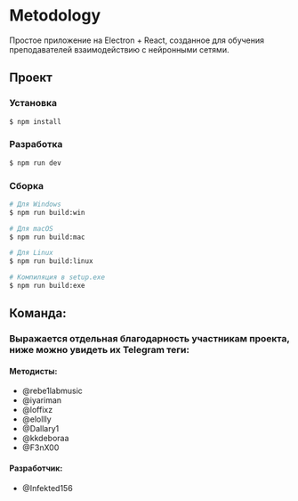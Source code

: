 # Мetodology

Простое приложение на Electron + React, созданное для обучения преподавателей взаимодействию с нейронными сетями.

## Проект

### Установка

```bash
$ npm install
```

### Разработка

```bash
$ npm run dev
```

### Сборка

```bash
# Для Windows
$ npm run build:win

# Для macOS
$ npm run build:mac

# Для Linux
$ npm run build:linux

# Компиляция в setup.exe
$ npm run build:exe
```

## Команда:

### Выражается отдельная благодарность участникам проекта, ниже можно увидеть их Telegram теги:

#### Методисты:
- @rebe1labmusic
- @iyariman
- @loffixz
- @elollly
- @Dallary1
- @kkdeboraa
- @F3nX00

#### Разработчик:
- @Infekted156
